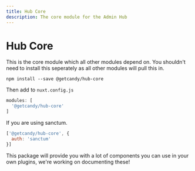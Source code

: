 ```yaml
---
title: Hub Core
description: The core module for the Admin Hub
---
```


# Hub Core

This is the core module which all other modules depend on. You shouldn't need to install this seperately as all other modules will pull this in.

```
npm install --save @getcandy/hub-core
```

Then add to `nuxt.config.js`

```javascript
modules: [
  '@getcandy/hub-core'
]
```

If you are using sanctum.

```javascript
['@getcandy/hub-core', {
  auth: 'sanctum'
}]
```

<tool-tip title="Components incoming!">
This package will provide you with a lot of components you can use in your own plugins, we're working on documenting these!
</tool-tip>
